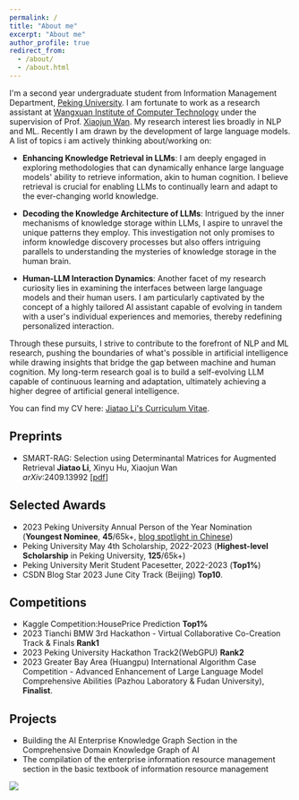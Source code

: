 ```yaml
---
permalink: /
title: "About me"
excerpt: "About me"
author_profile: true
redirect_from: 
  - /about/
  - /about.html
---
```


I'm a second year undergraduate student from Information Management Department, [Peking University](https://www.pku.edu.cn/). I am fortunate to work as a research assistant at [Wangxuan Institute of Computer Technology](https://www.icst.pku.edu.cn/english/home/index.htm) under the supervision of Prof. [Xiaojun Wan](https://wanxiaojun.github.io/). My research interest lies broadly in NLP and ML. Recently I am drawn by the development of large language models. A list of topics i am actively thinking about/working on: 
- **Enhancing Knowledge Retrieval in LLMs**: I am deeply engaged in exploring methodologies that can dynamically enhance large language models' ability to retrieve information, akin to human cognition. I believe retrieval is crucial for enabling LLMs to continually learn and adapt to the ever-changing world knowledge.

- **Decoding the Knowledge Architecture of LLMs**: Intrigued by the inner mechanisms of knowledge storage within LLMs, I aspire to unravel the unique patterns they employ. This investigation not only promises to inform knowledge discovery processes but also offers intriguing parallels to understanding the mysteries of knowledge storage in the human brain.

- **Human-LLM Interaction Dynamics**: Another facet of my research curiosity lies in examining the interfaces between large language models and their human users. I am particularly captivated by the concept of a highly tailored AI assistant capable of evolving in tandem with a user's individual experiences and memories, thereby redefining personalized interaction.

Through these pursuits, I strive to contribute to the forefront of NLP and ML research, pushing the boundaries of what's possible in artificial intelligence while drawing insights that bridge the gap between machine and human cognition. My long-term research goal is to build a self-evolving LLM capable of continuous learning and adaptation, ultimately achieving a higher degree of artificial general intelligence.

You can find my CV here: [Jiatao Li's Curriculum Vitae](../assets/Curriculum_Vitae.pdf).

## Preprints
- SMART-RAG: Selection using Determinantal Matrices for Augmented Retrieval
**Jiatao Li**, Xinyu Hu, Xiaojun Wan  
*arXiv*:2409.13992 [[pdf](https://arxiv.org/pdf/2409.13992)]


## Selected Awards
- 2023 Peking University Annual Person of the Year Nomination (**Youngest Nominee**, **45**/65k+, [blog spotlight in Chinese](https://mp.weixin.qq.com/s/9AX7mmZwutBP2PtUydvezg))
- Peking University May 4th Scholarship, 2022-2023 (**Highest-level Scholarship** in Peking University, **125**/65k+)
- Peking University Merit Student Pacesetter, 2022-2023 (**Top1%**)
- CSDN Blog Star 2023 June City Track (Beijing) **Top10**.



## Competitions
- Kaggle Competition:HousePrice Prediction **Top1%**
- 2023 Tianchi BMW 3rd Hackathon - Virtual Collaborative Co-Creation Track & Finals **Rank1**
- 2023 Peking University Hackathon Track2(WebGPU) **Rank2**
- 2023 Greater Bay Area (Huangpu) International Algorithm Case Competition - Advanced Enhancement of Large Language Model Comprehensive Abilities (Pazhou Laboratory & Fudan University), **Finalist**.
  
## Projects
- Building the AI Enterprise Knowledge Graph Section in the Comprehensive Domain Knowledge Graph of AI
- The compilation of the enterprise information resource management section in the basic textbook of information resource management


<a href='https://clustrmaps.com/site/1bzs6'  title='Visit tracker'>
  <img src='//clustrmaps.com/map_v2.png?d=MtsfYgtIlqtL9wcmZXok1hKh3RwcTQtk7gMG3_8hsCI&cl=ffffff&w=600'/>
</a>



<!-- [Email](mailto:2200016651@stu.pku.edu.cn) / [Github](https://github.com/leejamesss) / [Wechat](../images/wechat.jpg) / [CSDN](https://blog.csdn.net/m0_72410588?spm=1000.2115.3001.5343) -->

